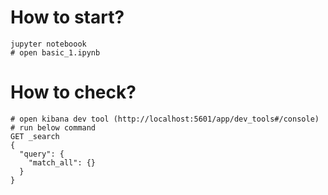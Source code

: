 
# How to start?
```shell
jupyter noteboook
# open basic_1.ipynb 
```

# How to check?
```shell
# open kibana dev tool (http://localhost:5601/app/dev_tools#/console)
# run below command
GET _search
{
  "query": {
    "match_all": {}
  }
}
```